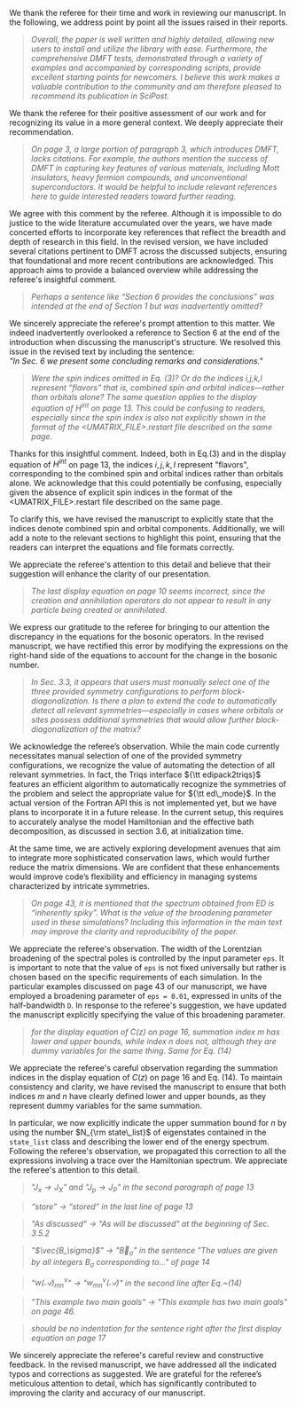 <!--We make use of MarkDown in this reply to ease integration with Scipost scheme. 


This comment can be used to learn some of the MD syntax:

long line <double space before new line like \\ in Latex> 
new line
 
# chapter ,## section, ### subsection,...

italic:
*text*

bold:
**text**

blockquote:
> text

highlighted:
==text==

inline math:
$latex math$

display math as for latex doc:
$$
latex math
$$ 

OR

\begin{latex environment, i.e. equation}
latex math
\end{latex environment, i.e. equation}

list:
*
*

enumareted list:
1.
2. 

comments:
see this comment itself

-->



We thank the referee for their time and work in reviewing our
manuscript. In the following, we address point by point all the issues raised
in their reports.


<!-- *Exact diagonalization (ED) plays a vital role in the study of quantum impurity problems. In this work, the authors present an ED library and describe its usage in considerable detail. While it builds upon the previous EDIpack library, the manuscript introduces sufficient new developments to warrant a separate publication. Notably, several significant extensions and improvements are included, such as a unified framework for zero- and finite-temperature calculations for a wide range of impurity models; access to the full complex frequency plane; access to the Fock space and the ability to evaluate quantities like reduced density matrices; support for inequivalent impurities; integration with other programming languages and scientific libraries; and compatibility with widely used software suites such as TRIQS and w2dynamics.* -->


> *Overall, the paper is well written and highly detailed, allowing new users to install and utilize the library with ease. Furthermore, the comprehensive DMFT tests, demonstrated through a variety of examples and accompanied by corresponding scripts, provide excellent starting points for newcomers. I believe this work makes a valuable contribution to the community and am therefore pleased to recommend its publication in SciPost.*

We thank the referee for their positive assessment of our work and for recognizing its value in a more general context. We deeply appreciate their recommendation.  


> *On page 3, a large portion of paragraph 3, which introduces DMFT, lacks citations. For example, the authors mention the success of DMFT in capturing key features of various materials, including Mott insulators, heavy fermion compounds, and unconventional superconductors. It would be helpful to include relevant references here to guide interested readers toward further reading.*

We agree with this comment by the referee. Although it is impossible to do justice to the wide literature accumulated over the years, we have made concerted efforts to incorporate key references that reflect the breadth and depth of research in this field. In the revised version, we have included several citations pertinent to DMFT across the discussed subjects, ensuring that foundational and more recent contributions are acknowledged. This approach aims to provide a balanced overview while addressing the referee's insightful comment. 


> *Perhaps a sentence like “Section 6 provides the conclusions” was intended at the end of Section 1 but was inadvertently omitted?*

We sincerely appreciate the referee's prompt attention to this matter. We indeed inadvertently overlooked a reference to Section 6 at the end of the introduction when discussing the manuscript's structure. We resolved this issue in the revised text by including the sentence:   
*"In Sec. 6 we present some concluding remarks and considerations."*



> *Were the spin indices omitted in Eq. (3)? Or do the indices i,j,k,l represent “flavors” that is, combined spin and orbital indices—rather than orbitals alone? The same question applies to the display equation of $H^{int}$ on page 13. This could be confusing to readers, especially since the spin index is also not explicitly shown in the format of the <UMATRIX\_FILE>.restart file described on the same page.*

Thanks for this insightful comment. Indeed, both in Eq.(3) and in the display equation of $H^{int}$ on page 13, the indices $i, j, k, l$  represent "flavors",  corresponding to the combined spin and orbital indices rather than orbitals alone. We acknowledge that this could potentially be confusing, especially given the absence of explicit spin indices in the format of the <UMATRIX\_FILE>.restart file described on the same page.

To clarify this, we have revised the manuscript to explicitly state that the indices denote combined spin and orbital components. Additionally, we will add a note to the relevant sections to highlight this point, ensuring that the readers can interpret the equations and file formats correctly.

We appreciate the referee's attention to this detail and believe that their suggestion will enhance the clarity of our presentation.



> *The last display equation on page 10 seems incorrect, since the creation and annihilation operators do not appear to result in any particle being created or annihilated.*

We express our gratitude to the referee for bringing to our attention the discrepancy in the equations for the bosonic operators. In the revised manuscript, we have rectified this error by modifying the expressions on the right-hand side of the equations to account for the change in the bosonic number. 




> *In Sec. 3.3, it appears that users must manually select one of the three provided symmetry configurations to perform block-diagonalization. Is there a plan to extend the code to automatically detect all relevant symmetries—especially in cases where orbitals or sites possess additional symmetries that would allow further block-diagonalization of the matrix?*

We acknowledge the referee’s observation. While the main code currently necessitates manual selection of one of the provided symmetry configurations, we recognize the value of automating the detection of all relevant symmetries. In fact, the Triqs interface ${\tt edipack2triqs}$ features an efficient algorithm to automatically recognize the symmetries of the problem and select the appropriate value for ${\tt ed\_mode}$. 
In the actual version of the Fortran API this is not implemented yet, but we have plans to incorporate it in a future release. In the current setup, this requires to accurately analyse the model Hamiltonian and the effective bath decomposition, as discussed in section 3.6, at initialization time. 

At the same time, we are actively exploring development avenues that aim to integrate more sophisticated conservation laws, which would further reduce the matrix dimensions. We are confident that these enhancements would improve code’s flexibility and efficiency in managing systems characterized by intricate symmetries.



> *On page 43, it is mentioned that the spectrum obtained from ED is “inherently spiky”. What is the value of the broadening parameter used in these simulations? Including this information in the main text may improve the clarity and reproducibility of the paper.*

We appreciate the referee's  observation. The width of the Lorentzian broadening of the spectral poles is controlled by the input parameter `eps`. It is important to note that the value of `eps` is not fixed universally but rather is chosen based on the specific requirements of each simulation. In the particular examples discussed on page 43 of our manuscript, we have employed a broadening parameter of `eps = 0.01`, expressed in units of the half-bandwidth `D`.
In response to the referee's suggestion, we have updated the manuscript  explicitly specifying the value of this broadening parameter. 


> *for the display equation of $C(z)$ on page 16, summation index $m$ has lower and upper bounds, while index $n$ does not, although they are dummy variables for the same thing. Same for Eq. (14)*

We appreciate the referee's careful observation regarding the summation indices in the display equation of $C(z)$ on page 16 and Eq. (14). To maintain consistency and clarity, we have revised the manuscript to ensure that both indices $m$ and $n$ have clearly defined lower and upper bounds, as they represent dummy variables for the same summation. 

In particular, we now explicitly indicate the upper summation bound for $n$ by using the number $N_{\rm state\_list}$ of eigenstates contained in the `state_list` class and describing the lower end of the energy spectrum.   
Following the referee's observation, we propagated this correction to all the expressions involving a trace over the Hamiltonian spectrum. We appreciate the referee's attention to this detail.



> *"$J_x \rightarrow J_X$" and "$J_p \rightarrow J_P$" in the second paragraph of page 13*

> *“store” $\rightarrow$  “stored” in the last line of page 13*

> *"As discussed" $\rightarrow$ "As will be discussed" at the beginning of Sec. 3.5.2*

> *"$\vec{B_\sigma}$" $\rightarrow$ "$\vec{B}_\sigma$" in the sentence "The values are given by all integers $B_\sigma$ corresponding to..." of page 14*

> *"$w(\mathcal{A})_{mn}^\nu$" $\rightarrow$ "$w_{mn}^\nu(\mathcal{A})$" in the second line after Eq.~(14)*

> *"This example two main goals" $\rightarrow$ "This example has two main goals" on page 46.* 

> *should be no indentation for the sentence right after the first display equation on page 17*
>

We sincerely appreciate the referee's careful review and constructive feedback. In the revised manuscript, we have addressed all the indicated typos and corrections as suggested. We are grateful for the referee’s meticulous attention to detail, which has significantly contributed to improving the clarity and accuracy of our manuscript.

